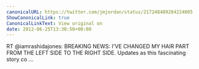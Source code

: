 ```yaml
---
canonicalURL: https://twitter.com/jmjordan/status/217248489204224005
ShowCanonicalLink: true
CanonicalLinkText: View original on
date: 2012-06-25T13:30:50+00:00
---
```

RT @iamrashidajones: BREAKING NEWS: I'VE CHANGED MY HAIR PART FROM THE LEFT SIDE TO THE RIGHT SIDE. Updates as this fascinating story co ...
